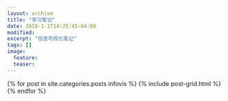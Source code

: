 ```yaml
---
layout: archive
title: "学习笔记"
date: 2018-1-1T14:25:45-04:00
modified:
excerpt: "信息可视化笔记"
tags: []
image: 
  feature: 
  teaser:
---
```



<div class="tiles">
{% for post in site.categories.posts infovis %}
  {% include post-grid.html %}
{% endfor %}
</div><!-- /.tiles 把所有categories 有 posts infovis 的列出来-->
